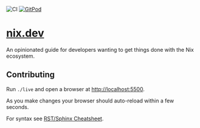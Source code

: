 <img alt="CI"
     src="https://github.com/nix-dot-dev/nix.dev/workflows/CI/badge.svg">
<a href="https://gitpod.io/#https://github.com/nix-dot-dev/nix.dev">
  <img alt="GitPod"
       src="https://gitpod.io/button/open-in-gitpod.svg">
</a>

# [nix.dev](https://nix.dev)

An opinionated guide for developers wanting to get things done with the Nix ecosystem.

## Contributing

Run `./live` and open a browser at <http://localhost:5500>.

As you make changes your browser should auto-reload within a few seconds.

For syntax see [RST/Sphinx Cheatsheet](https://sphinx-tutorial.readthedocs.io/cheatsheet/).
